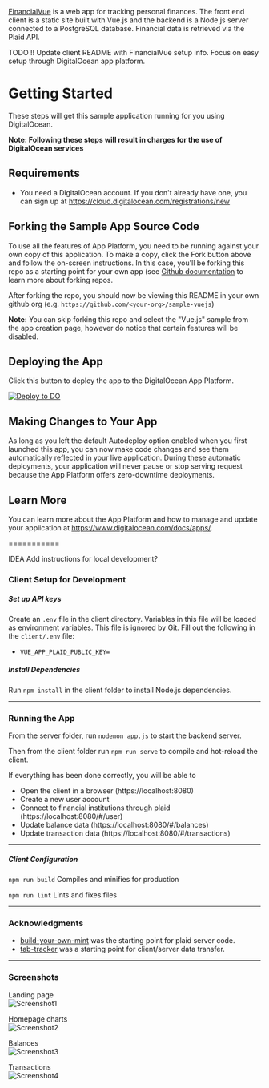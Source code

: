 [FinancialVue](https://github.com/blairun/FinancialVueDo) is a web app for tracking personal finances. The front end client is a static site built with Vue.js and the backend is a Node.js server connected to a PostgreSQL database. Financial data is retrieved via the Plaid API.

TODO !! Update client README with FinancialVue setup info. Focus on easy setup through DigitalOcean app platform.
# Getting Started #

These steps will get this sample application running for you using DigitalOcean.

**Note: Following these steps will result in charges for the use of DigitalOcean services**

## Requirements


* You need a DigitalOcean account. If you don't already have one, you can sign up at https://cloud.digitalocean.com/registrations/new
    
## Forking the Sample App Source Code

To use all the features of App Platform, you need to be running against your own copy of this application. To make a copy, click the Fork button above and follow the on-screen instructions. In this case, you'll be forking this repo as a starting point for your own app (see [Github documentation](https://docs.github.com/en/github/getting-started-with-github/fork-a-repo) to learn more about forking repos.

After forking the repo, you should now be viewing this README in your own github org (e.g. `https://github.com/<your-org>/sample-vuejs`)

**Note:** You can skip forking this repo and select the "Vue.js" sample from the app creation page, however do notice that certain features will be disabled.

## Deploying the App ##

Click this button to deploy the app to the DigitalOcean App Platform.

 [![Deploy to DO](https://mp-assets1.sfo2.digitaloceanspaces.com/deploy-to-do/do-btn-blue.svg)](https://cloud.digitalocean.com/apps/new?repo=https://github.com/digitalocean/sample-vuejs/tree/main)
 
## Making Changes to Your App ##

As long as you left the default Autodeploy option enabled when you first launched this app, you can now make code changes and see them automatically reflected in your live application. During these automatic deployments, your application will never pause or stop serving request because the App Platform offers zero-downtime deployments.

## Learn More ##

You can learn more about the App Platform and how to manage and update your application at https://www.digitalocean.com/docs/apps/.

===========

IDEA Add instructions for local development?
### Client Setup for Development

##### Set up API keys

Create an `.env` file in the client directory. Variables in this file will be loaded as environment variables. This file is ignored by Git. Fill out the following in the `client/.env` file:

- `VUE_APP_PLAID_PUBLIC_KEY=`

##### Install Dependencies

Run `npm install` in the client folder to install Node.js dependencies.

---

### Running the App

From the server folder, run `nodemon app.js` to start the backend server.

Then from the client folder run `npm run serve` to compile and hot-reload the client.

If everything has been done correctly, you will be able to

- Open the client in a browser (https://localhost:8080)
- Create a new user account
- Connect to financial institutions through plaid (https://localhost:8080/#/user)
- Update balance data (https://localhost:8080/#/balances)
- Update transaction data (https://localhost:8080/#/transactions)

---
##### Client Configuration

`npm run build` Compiles and minifies for production

`npm run lint` Lints and fixes files


---

### Acknowledgments

- [build-your-own-mint](https://github.com/yyx990803/build-your-own-mint) was the starting point for plaid server code.
- [tab-tracker](https://github.com/codyseibert/tab-tracker) was a starting point for client/server data transfer.

---

### Screenshots

Landing page<br>
![Screenshot1](https://raw.githubusercontent.com/blairun/FinancialVue/master/public/ScreenShot1.png)

Homepage charts<br>
![Screenshot2](https://raw.githubusercontent.com/blairun/FinancialVue/master/public/ScreenShot9.png)

Balances<br>
![Screenshot3](https://raw.githubusercontent.com/blairun/FinancialVue/master/public/ScreenShot6.png)

Transactions<br>
![Screenshot4](https://raw.githubusercontent.com/blairun/FinancialVue/master/public/ScreenShot5.png)


